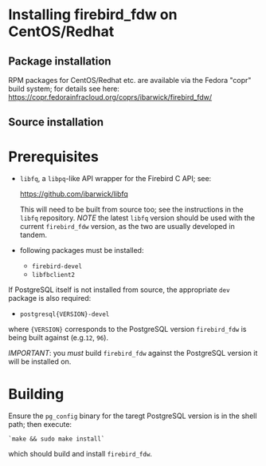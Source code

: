 Installing firebird_fdw on CentOS/Redhat
========================================

Package installation
--------------------

RPM packages for CentOS/Redhat etc. are available via the Fedora "copr"
build system; for details see here:
<https://copr.fedorainfracloud.org/coprs/ibarwick/firebird_fdw/>

Source installation
-------------------

# Prerequisites

- `libfq`, a `libpq`-like API wrapper for the Firebird C API; see:

    https://github.com/ibarwick/libfq

  This will need to be built from source too; see the instructions
  in the `libfq` repository.
  *NOTE* the latest `libfq` version should be used with the current
  `firebird_fdw` version, as the two are usually developed in tandem.

- following packages must be installed:
  - `firebird-devel`
  - `libfbclient2`

If PostgreSQL itself is not installed from source, the appropriate
`dev` package is also required:

  - `postgresql{VERSION}-devel`

where `{VERSION}` corresponds to the PostgreSQL version `firebird_fdw`
is being built against (e.g.`12`, `96`).

*IMPORTANT*: you *must* build `firebird_fdw` against the PostgreSQL version
it will be installed on.

# Building

Ensure the `pg_config` binary for the taregt PostgreSQL version is in
the shell path; then execute:

    `make && sudo make install`

which should build and install `firebird_fdw`.
